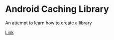# Android Caching Library

An attempt to learn how to create a library

[Link](https://jitpack.io/#vetkolisanket/AndroidCachingLibrary)